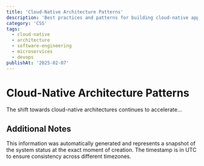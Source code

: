 ```yaml
---
title: 'Cloud-Native Architecture Patterns'
description: 'Best practices and patterns for building cloud-native applications'
category: 'CSS'
tags:
  - cloud-native
  - architecture
  - software-engineering
  - microservices
  - devops
publishAt: '2025-02-07'
---
```


# Cloud-Native Architecture Patterns

The shift towards cloud-native architectures continues to accelerate...

## Additional Notes

This information was automatically generated and represents a snapshot of the system status at the exact moment of creation. The timestamp is in UTC to ensure consistency across different timezones.
